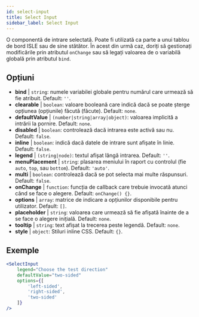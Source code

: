 ```yaml
---
id: select-input
title: Select Input
sidebar_label: Select Input
---
```


O componentă de intrare selectată. Poate fi utilizată ca parte a unui tablou de bord ISLE sau de sine stătător. În acest din urmă caz, doriți să gestionați modificările prin atributul `onChange` sau să legați valoarea de o variabilă globală prin atributul `bind`.

## Opțiuni

* __bind__ | `string`: numele variabilei globale pentru numărul care urmează să fie atribuit. Default: `''`.
* __clearable__ | `boolean`: valoare booleană care indică dacă se poate șterge opțiunea (opțiunile) făcută (făcute). Default: `none`.
* __defaultValue__ | `(number|string|array|object)`: valoarea implicită a intrării la pornire. Default: `none`.
* __disabled__ | `boolean`: controlează dacă intrarea este activă sau nu. Default: `false`.
* __inline__ | `boolean`: indică dacă datele de intrare sunt afișate în linie. Default: `false`.
* __legend__ | `(string|node)`: textul afișat lângă intrarea. Default: `''`.
* __menuPlacement__ | `string`: plasarea meniului în raport cu controlul (fie `auto`, `top`, sau `bottom`). Default: `'auto'`.
* __multi__ | `boolean`: controlează dacă se pot selecta mai multe răspunsuri. Default: `false`.
* __onChange__ | `function`: funcția de callback care trebuie invocată atunci când se face o alegere. Default: `onChange() {}`.
* __options__ | `array`: matrice de indicare a opțiunilor disponibile pentru utilizator. Default: `[]`.
* __placeholder__ | `string`: valoarea care urmează să fie afișată înainte de a se face o alegere inițială. Default: `none`.
* __tooltip__ | `string`: text afișat la trecerea peste legendă. Default: `none`.
* __style__ | `object`: Stiluri inline CSS. Default: `{}`.


## Exemple

```jsx live
<SelectInput
    legend="Choose the test direction"
    defaultValue="two-sided"
    options={[
        'left-sided',
        'right-sided',
        'two-sided'
    ]}
/>
```

